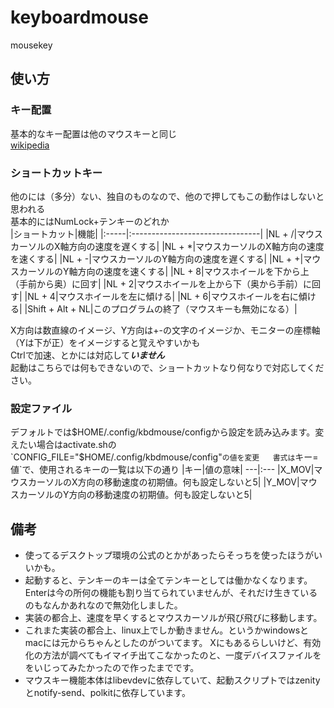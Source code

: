 # keyboardmouse
mousekey
## 使い方
### キー配置
基本的なキー配置は他のマウスキーと同じ  
[wikipedia](https://ja.wikipedia.org/wiki/%E3%83%9E%E3%82%A6%E3%82%B9%E3%82%AD%E3%83%BC)
### ショートカットキー
他のには（多分）ない、独自のものなので、他ので押してもこの動作はしないと思われる  
基本的にはNumLock+テンキーのどれか  
|ショートカット|機能|
|:-----|:--------------------------------|
|NL + /|マウスカーソルのX軸方向の速度を遅くする|
|NL + *|マウスカーソルのX軸方向の速度を速くする|
|NL + -|マウスカーソルのY軸方向の速度を遅くする|
|NL + +|マウスカーソルのY軸方向の速度を速くする|
|NL + 8|マウスホイールを下から上（手前から奥）に回す|
|NL + 2|マウスホイールを上から下（奥から手前）に回す|
|NL + 4|マウスホイールを左に傾ける|
|NL + 6|マウスホイールを右に傾ける|
|Shift + Alt + NL|このプログラムの終了（マウスキーも無効になる）|

X方向は数直線のイメージ、Y方向は+-の文字のイメージか、モニターの座標軸（Yは下が正）をイメージすると覚えやすいかも  
Ctrlで加速、とかには対応して***いません***  
起動はこちらでは何もできないので、ショートカットなり何なりで対応してください。
### 設定ファイル
デフォルトでは$HOME/.config/kbdmouse/configから設定を読み込みます。変えたい場合はactivate.shの`CONFIG_FILE="$HOME/.config/kbdmouse/config"`の値を変更  
書式は`キー=値`で、使用されるキーの一覧は以下の通り
|キー|値の意味|
---|:---
|X_MOV|マウスカーソルのX方向の移動速度の初期値。何も設定しないと5|
|Y_MOV|マウスカーソルのY方向の移動速度の初期値。何も設定しないと5|

## 備考
- 使ってるデスクトップ環境の公式のとかがあったらそっちを使ったほうがいいかも。  
- 起動すると、テンキーのキーは全てテンキーとしては働かなくなります。Enterは今の所何の機能も割り当てられていませんが、それだけ生きているのもなんかあれなので無効化しました。  
- 実装の都合上、速度を早くするとマウスカーソルが飛び飛びに移動します。  
- これまた実装の都合上、linux上でしか動きません。というかwindowsとmacには元からちゃんとしたのがついてます。
Xにもあるらしいけど、有効化の方法が調べてもイマイチ出てこなかったのと、一度デバイスファイルををいじってみたかったので作ったまでです。  
- マウスキー機能本体はlibevdevに依存していて、起動スクリプトではzenityとnotify-send、polkitに依存しています。
